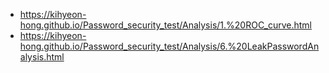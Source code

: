-   https://kihyeon-hong.github.io/Password_security_test/Analysis/1.%20ROC_curve.html
-   https://kihyeon-hong.github.io/Password_security_test/Analysis/6.%20LeakPasswordAnalysis.html
